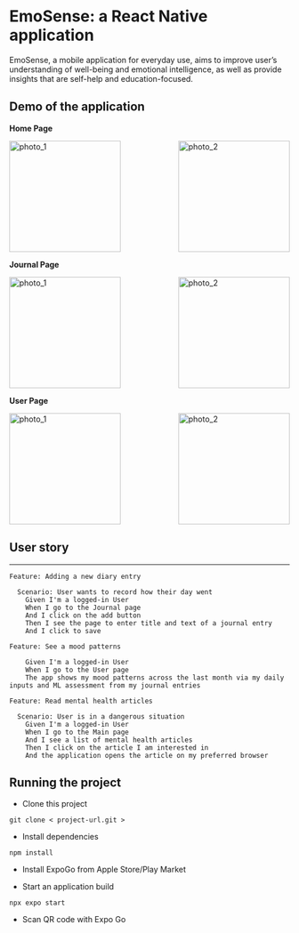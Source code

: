 # EmoSense: a React Native application

EmoSense, a mobile application for everyday use, aims to improve user’s understanding of well-being and emotional intelligence, as well as provide insights that are self-help and education-focused. 

## Demo of the application

**Home Page**
<div style="display: flex; flex-wrap: wrap; justify-content: space-between;">
 <img src="https://github.com/alinaerf/EmoSense/assets/90750587/3a53532f-dd66-48f3-88e9-ca3dba4ad58c" alt="photo_1" width="200"/>
 <img src="https://github.com/alinaerf/EmoSense/assets/90750587/9a98f330-766f-42ef-844e-04e233fb00ac" alt="photo_2" width="200"/>
 </div>


 

**Journal Page**
 <div style="display: flex; flex-wrap: wrap; justify-content: space-between;">
 <img src="https://github.com/alinaerf/EmoSense/assets/90750587/e39599a0-5b33-4364-8162-2c03d174a87b" alt="photo_1" width="200"/>
 <img src="https://github.com/alinaerf/EmoSense/assets/90750587/c4e4aae3-623e-444f-acb3-783bae1443c6" alt="photo_2" width="200"/>
 </div>



**User Page**
 <div style="display: flex; flex-wrap: wrap; justify-content: space-between;">
 <img src="https://github.com/alinaerf/EmoSense/assets/90750587/cc9e8a36-f0ff-498d-a391-3ef2a49c1f36" alt="photo_1" width="200"/>
 <img src="https://github.com/alinaerf/EmoSense/assets/90750587/bd79492f-44d0-41da-aa27-f67e5bbfe744" alt="photo_2" width="200"/>
 </div> 



## User story
---
```gherkin=
Feature: Adding a new diary entry

  Scenario: User wants to record how their day went
    Given I'm a logged-in User
    When I go to the Journal page
    And I click on the add button
    Then I see the page to enter title and text of a journal entry
    And I click to save
```
```gherkin=
Feature: See a mood patterns

    Given I'm a logged-in User
    When I go to the User page
    The app shows my mood patterns across the last month via my daily inputs and ML assessment from my journal entries
```

```gherkin=
Feature: Read mental health articles

  Scenario: User is in a dangerous situation
    Given I'm a logged-in User
    When I go to the Main page
    And I see a list of mental health articles
    Then I click on the article I am interested in  
    And the application opens the article on my preferred browser
```

## Running the project

- Clone this project
```
git clone < project-url.git >
```
- Install dependencies
```
npm install
```
- Install ExpoGo from Apple Store/Play Market

- Start an application build
```
npx expo start
```
- Scan QR code with Expo Go
